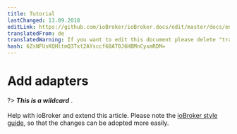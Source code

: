 ```yaml
---
title: Tutorial
lastChanged: 13.09.2018
editLink: https://github.com/ioBroker/ioBroker.docs/edit/master/docs/en/tutorial/adapter.md
translatedFrom: de
translatedWarning: If you want to edit this document please delete "translatedFrom" field, elsewise this document will be translated automatically again
hash: 6ZsNFUsKQHltmQ3Txt2AYsccf68AT0J6HBMnCyxmRDM=
---
```

# Add adapters
?> ***This is a wildcard*** . <br><br> Help with ioBroker and extend this article. Please note the [ioBroker style guide](community/styleguidedoc), so that the changes can be adopted more easily.